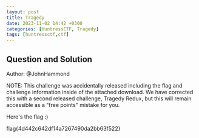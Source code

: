 ```yaml
---
layout: post
title: Tragedy
date: 2023-11-02 14:42 +0300
categories: [HuntressCTF, Tragedy]
tags: [huntressctf,ctf]
---
```

## Question and Solution
Author: @JohnHammond

NOTE: This challenge was accidentally released including the flag and challenge information inside of the attached download. We have corrected this with a second released challenge, Tragedy Redux, but this will remain accessible as a "free points" mistake for you.

Here's the flag :)

flag{4d442c642df14a7267490da2bb63f522}